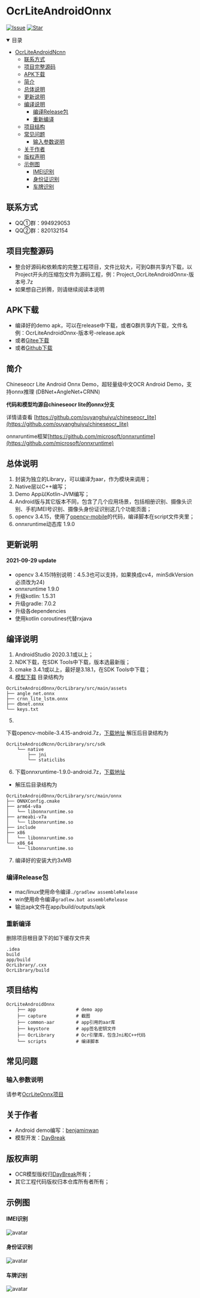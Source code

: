 # OcrLiteAndroidOnnx

[![Issue](https://img.shields.io/github/issues/benjaminwan/OcrLiteAndroidOnnx.svg)](https://github.com/benjaminwan/OcrLiteAndroidOnnx/issues)
[![Star](https://img.shields.io/github/stars/benjaminwan/OcrLiteAndroidOnnx.svg)](https://github.com/benjaminwan/OcrLiteAndroidOnnx)

<details open>
    <summary>目录</summary>

- [OcrLiteAndroidNcnn](#OcrLiteAndroidNcnn)
    - [联系方式](#联系方式)
    - [项目完整源码](#项目完整源码)
    - [APK下载](#APK下载)
    - [简介](#简介)
    - [总体说明](#总体说明)
    - [更新说明](#更新说明)
    - [编译说明](#编译说明)
        - [编译Release包](#编译Release包)
        - [重新编译](#重新编译)
    - [项目结构](#项目结构)
    - [常见问题](#常见问题)
        - [输入参数说明](#输入参数说明)
    - [关于作者](#关于作者)
    - [版权声明](#版权声明)
    - [示例图](#示例图)
        - [IMEI识别](#IMEI识别)
        - [身份证识别](#身份证识别)
        - [车牌识别](#车牌识别)

</details>

## 联系方式

* QQ①群：994929053
* QQ②群：820132154

## 项目完整源码

* 整合好源码和依赖库的完整工程项目，文件比较大，可到Q群共享内下载，以Project开头的压缩包文件为源码工程，例：Project_OcrLiteAndroidOnnx-版本号.7z
* 如果想自己折腾，则请继续阅读本说明

## APK下载

* 编译好的demo apk，可以在release中下载，或者Q群共享内下载，文件名例：OcrLiteAndroidOnnx-版本号-release.apk
* 或者[Gitee下载](https://gitee.com/benjaminwan/ocr-lite-android-onnx/releases)
* 或者[Github下载](https://github.com/benjaminwan/OcrLiteAndroidOnnx/releases)

## 简介

Chineseocr Lite Android Onnx Demo，超轻量级中文OCR Android Demo，支持onnx推理 (DBNet+AngleNet+CRNN)

**代码和模型均源自chineseocr lite的onnx分支**

详情请查看 [https://github.com/ouyanghuiyu/chineseocr_lite](https://github.com/ouyanghuiyu/chineseocr_lite)

onnxruntime框架[https://github.com/microsoft/onnxruntime](https://github.com/microsoft/onnxruntime)

## 总体说明

1. 封装为独立的Library，可以编译为aar，作为模块来调用；
2. Native层以C++编写；
3. Demo App以Kotlin-JVM编写；
4. Android版与其它版本不同，包含了几个应用场景，包括相册识别、摄像头识别、手机IMEI号识别、摄像头身份证识别这几个功能页面；
5. opencv 3.4.15，使用了[opencv-mobile](https://github.com/nihui/opencv-mobile)的代码，编译脚本在script文件夹里；
6. onnxruntime动态库 1.9.0

## 更新说明

#### 2021-09-29 update

* opencv 3.4.15(特别说明：4.5.3也可以支持，如果换成cv4，minSdkVersion必须改为24)
* onnxruntime 1.9.0
* 升级kotlin: 1.5.31
* 升级gradle: 7.0.2
* 升级各dependencies
* 使用kotlin coroutines代替rxjava

## 编译说明

1. AndroidStudio 2020.3.1或以上；
2. NDK下载，在SDK Tools中下载，版本选最新版；
3. cmake 3.4.1或以上，最好是3.18.1，在SDK Tools中下载；
4.  [模型下载](https://github.com/ouyanghuiyu/chineseocr_lite/tree/onnx/models)
   目录结构为

```
OcrLiteAndroidOnnx/OcrLibrary/src/main/assets
├── angle_net.onnx
├── crnn_lite_lstm.onnx
├── dbnet.onnx
└── keys.txt
```
5.
下载opencv-mobile-3.4.15-android.7z，[下载地址](https://gitee.com/benjaminwan/ocr-lite-android-ncnn/attach_files/843219/download/opencv-mobile-3.4.15-android.7z)
解压后目录结构为

```
OcrLiteAndroidNcnn/OcrLibrary/src/sdk
    └── native
        ├── jni
        └── staticlibs
```

6. 下载onnxruntime-1.9.0-android.7z，[下载地址](https://gitee.com/benjaminwan/ocr-lite-android-onnx/releases/v1.0.0.20201022)

* 解压后目录结构为
```
OcrLiteAndroidOnnx/OcrLibrary/src/main/onnx
├── ONNXConfig.cmake
├── arm64-v8a
│   └── libonnxruntime.so
├── armeabi-v7a
│   └── libonnxruntime.so
├── include
├── x86
│   └── libonnxruntime.so
└── x86_64
    └── libonnxruntime.so
```

7. 编译好的安装大约3xMB


### 编译Release包

* mac/linux使用命令编译```./gradlew assembleRelease```
* win使用命令编译```gradlew.bat assembleRelease```
* 输出apk文件在app/build/outputs/apk

### 重新编译

删除项目根目录下的如下缓存文件夹

```
.idea
build
app/build
OcrLibrary/.cxx
OcrLibrary/build
```

## 项目结构

```
OcrLiteAndroidOnnx
    ├── app               # demo app
    ├── capture           # 截图
    ├── common-aar        # app引用的aar库
    ├── keystore          # app签名密钥文件
    ├── OcrLibrary        # Ocr引擎库，包含Jni和C++代码
    └── scripts           # 编译脚本
```

## 常见问题

### 输入参数说明

请参考[OcrLiteOnnx项目](https://github.com/ouyanghuiyu/chineseocr_lite/tree/onnx/cpp_projects/OcrLiteOnnx)

## 关于作者

* Android demo编写：[benjaminwan](https://github.com/benjaminwan)
* 模型开发：[DayBreak](https://github.com/DayBreak-u)

## 版权声明

- OCR模型版权归[DayBreak](https://github.com/DayBreak-u)所有；
- 其它工程代码版权归本仓库所有者所有；

## 示例图

#### IMEI识别

![avatar](capture/detect_IMEI.gif)

#### 身份证识别

![avatar](capture/detect_id_card.gif)

#### 车牌识别

![avatar](capture/detect_plate.gif)

